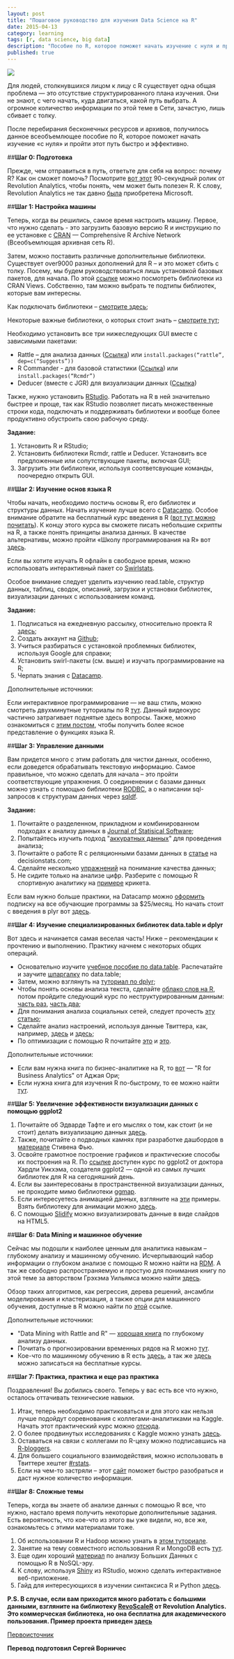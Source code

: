 ```yaml
---
layout: post
title: "Пошаговое руководство для изучения Data Science на R"
date: 2015-04-13
category: learning
tags: [r, data science, big data]
description: "Пособие по R, которое поможет начать изучение с нуля и пройти этот путь быстро и эффективно."
published: true
---
```

<img src="http://theasder.github.io/img/data.jpg" class="img-responsive" /><br/>

Для людей, столкнувшихся лицом к лицу с R существует одна общая проблема — это отсутствие структурированного плана изучения. Они не знают, с чего начать, куда двигаться, какой путь выбрать. А огромное количество информации по этой теме в Сети, зачастую, лишь сбивает с толку.

После перебирания бесконечных ресурсов и архивов, получилось данное всеобъемлющее пособие по R, которое поможет начать изучение «с нуля» и пройти этот путь быстро и эффективно.

##**Шаг 0: Подготовка**

Прежде, чем отправиться в путь, ответьте для себя на вопрос: почему R? Как он сможет помочь? Посмотрите [вот этот](https://www.youtube.com/watch?v=TR2bHSJ_eck) 90-секундный ролик от Revolution Analytics, чтобы понять, чем может быть полезен R. К слову, Revolution Analytics не так давно [была](http://blogs.microsoft.com/blog/2015/01/23/microsoft-acquire-revolution-analytics-help-customers-find-big-data-value-advanced-statistical-analysis/) приобретена Microsoft.

##**Шаг 1: Настройка машины**

Теперь, когда вы решились, самое время настроить машину. Первое, что нужно сделать - это загрузить базовую версию R и инструкцию по ее установке с [CRAN](http://cran.r-project.org/) — Comprehensive R Archive Network (Всеобъемлющая архивная сеть R).

Затем, можно поставить различные дополнительные библиотеки. Существует over9000 разных дополнений для R – и это может сбить с толку. Посему, мы будем руководствоваться лишь установкой базовых пакетов, для начала. По этой [ссылке](http://cran.r-project.org/web/views/) можно посмотреть библиотеки из CRAN Views. Собственно, там можно выбрать те подтипы библиотек, которые вам интересны.

Как подключать библиотеки – [смотрите здесь](http://www.r-bloggers.com/installing-r-packages/);

Некоторые важные библиотеки, о которых стоит знать – [смотрите тут](http://blog.yhathq.com/posts/10-R-packages-I-wish-I-knew-about-earlier.html);

Необходимо установить все три нижеследующих GUI вместе с зависимыми пакетами:

* Rattle – для анализа данных ([Ссылка](http://www.analyticsvidhya.com/trainings/data-mining-rattle-big-data-university/)) или `install.packages(“rattle”, dep=c(“Suggests”))`
* R Commander - для базовой статистики ([Ссылка](http://socserv.mcmaster.ca/jfox/Misc/Rcmdr/installation-notes.html)) или `install.packages(“Rcmdr”)`
* Deducer (вместе с JGR) для визуализации данных ([Ссылка](http://www.deducer.org/pmwiki/index.php?n=Main.WindowsInstallation))

Также, нужно установить [RStudio](http://www.rstudio.com/products/rstudio/download/). Работать на R в ней значительно быстрее и проще, так как RStudio позволяет писать множественные строки кода, подключать и поддерживать библиотеки и вообще более продуктивно обустроить свою рабочую среду.

**Задание:**

1. Установить R и RStudio;
2. Установить библиотеки Rcmdr, rattle и Deducer. Установить все предложенные или сопутствующие пакеты, включая GUI;
3. Загрузить эти библиотеки, используя соответсвующие команды, поочередно открыть GUI.

##**Шаг 2: Изучение основ языка R**

Чтобы начать, необходимо постичь основы R, его библиотек и структуры данных. Начать изучение лучше всего с [Datacamp](https://www.datacamp.com/). Особое внимание обратите на бесплатный курс введения в R ([вот тут можно почитать](https://www.datacamp.com/courses/introduction-to-r)). К концу этого курса вы сможете писать небольшие скрипты на R, а также понять принципы анализа данных. В качестве альтернативы, можно пройти «Школу программирования на R» вот [здесь](http://tryr.codeschool.com/).

Если вы хотите изучать R офлайн в свободное время, можно использовать интерактивный пакет со [Swirlstats](http://swirlstats.com).

Особое внимание следует уделить изучению read.table, структур данных, таблиц, сводок, описаний, загрузки и установки библиотек, визуализации данных с использованием команд.

**Задание:**

1. Подписаться на ежедневную рассылку, относительно проекта R [здесь](http://r-bloggers.com);
2. Создать аккаунт на [Github](http://github.com);
3. Учиться разбираться с установкой проблемных библиотек, используя Google для справки;
4. Установить swirl-пакеты (см. выше) и изучать программирование на R;
5. Черпать знания с [Datacamp](https://www.datacamp.com/).

Дополнительные источники: 

Если интерактивное программирование &mdash; не ваш стиль, можно смотреть двухминутные туториалы по R [тут](http://www.twotorials.com/). Данный видеокурс частично затрагивает поднятые здесь вопросы. Также, можно ознакомиться с [этим постом](http://decisionstats.com/2013/11/24/50-functions-to-clear-a-basic-interview-for-business-analytics-rstats/), чтобы получить более ясное представление о функциях языка R.

##**Шаг 3: Управление данными**

Вам придется много с этим работать для чистки данных, особенно, если доведется обрабатывать текстовую информацию. Самое правильное, что можно сделать для начала – это пройти соответствующие упражнения. О соединенении с базами данных можно узнать с помощью библиотеки [RODBC](http://cran.r-project.org/web/packages/RODBC/index.html), а о написании sql-запросов к структурам данных через [sqldf](https://code.google.com/p/sqldf/).

**Задание:**

1. Почитайте о разделенном, прикладном и комбинированном подходах к анализу данных в [Journal of Statisical Software](http://www.jstatsoft.org/v40/i01/paper);
2. Попытайтесь изучить подход "[аккуратных данных](http://www.jstatsoft.org/v59/i10/paper)" для проведения анализа;
3. Почитайте о работе R с реляционными базами данных в [статье](http://decisionstats.com/2011/10/16/using-r-with-mysql/) на decisionstats.com;
4. Сделайте несколько [упражнений](http://decisionstats.com/2013/06/12/data-munging-using-rstats-part-1-understanding-data-quality/) на понимание качества данных;
5. Не сидите только на анализе цифр. Разберите с помощью R спортивную аналитику на [примере](http://decisionstats.com/2013/04/25/using-r-for-cricket-analysis-rstats-ipl/) крикета.

Если вам нужно больше практики, на Datacamp можно [оформить](https://www.datacamp.com/subscriptions/r-programmer-and-data-analyst) подписку на все обучающие программы за $25/месяц. Но начать стоит с введения в plyr вот [здесь](http://courses.had.co.nz/09-user/).

##**Шаг 4: Изучение специализированных библиотек data.table и dplyr**

Вот здесь и начинается самая веселая часть! Ниже – рекомендации к прочтению и выполнению. Практику начнем с некоторых общих операций.

* Основательно изучите [учебное пособие по data.table](http://user2014.stat.ucla.edu/files/tutorial_Matt.pdf). Распечатайте и заучите [шпаргалку](http://blog.datacamp.com/data-table-cheat-sheet/) по data.table;
* Затем, можно взглянуть на [туториал по dplyr](http://rpubs.com/justmarkham/dplyr-tutorial);
* Чтобы понять основы анализа текста, сделайте [облако слов на R](http://www.analyticsvidhya.com/blog/2014/05/build-word-cloud-text-mining-tools/), потом пройдите следующий курс по неструктурированным данным: [часть раз](http://www.analyticsvidhya.com/blog/2014/08/step-step-guide-extract-inforation-free-text-unstructured-data/), [часть два](http://www.analyticsvidhya.com/blog/2014/08/understanding-analyzing-hidden-structures-unstructured-dataset/);
* Для понимания анализа социальных сетей, следует прочесть [эту статью](http://web.stanford.edu/~messing/RforSNA.html);
* Сделайте анализ настроений, используя данные Твиттера, как, например, [здесь](http://www.analyticsvidhya.com/blog/2014/07/world-cheering-2014-fifa-wc-winner-twitter/) и [здесь](http://www.slideshare.net/ajayohri/twitter-analysis-by-kaify-rais);
* По оптимизации с помощью R почитайте [это](http://www.magesblog.com/2013/03/how-to-use-optim-in-r.html) и [это](http://cran.r-project.org/web/views/Optimization.html).

Дополнительные источники:

* Если вам нужна книга по бизнес-аналитике на R, то [вот](http://www.amazon.com/R-Business-Analytics-A-Ohri/dp/1461443423) — "R for Business Analytics" от Аджая Ори;
* Если нужна книга для изучения R по-быстрому, то ее можно найти [тут](http://statmethods.net/).

##**Шаг 5: Увеличение эффективности визуализации данных с помощью ggplot2**

1. Почитайте об Эдварде Тафте и его мыслях о том, как стоит (и не стоит) делать визуализацию данных [здесь](http://thedoublethink.com/2009/08/tufte’s-principles-for-visualizing-quantitative-information/).
2. Также, почитайте о подводных камнях при разработке дашбордов в [материале](http://www.perceptualedge.com/articles/Whitepapers/Common_Pitfalls.pdf) Стивена Фью.
3. Освойте грамотное построение графиков и практические способы их построения на R. По [ссылке](http://courses.had.co.nz/10-tokyo/) доступен курс по ggplot2 от доктора Хардли Уикхэма, создателя ggplot2 — одной из самых лучших библиотек для R на сегодняшний день.
4. Если вы заинтересованы в пространственной визуализации данных, не проходите мимо библиотеки [ggmap](http://journal.r-project.org/archive/2013-1/kahle-wickham.pdf).
5. Если интересуетесь анимацией данных, взгляните на [эти](http://vis.supstat.com/categories.html#animation-ref) примеры. Взять библиотеку для анимации можно [здесь](http://yihui.name/animation/).
6. С помощью [Slidify](http://slidify.org/samples/intro/#1) можно визуализировать данные в виде слайдов на HTML5.

##**Шаг 6: Data Mining и машинное обучение**

Сейчас мы подошли к наиболее ценным для аналитика навыкам – глубокому анализу и машинному обучению. Исчерпывающий набор информации о глубоком анализе с помощью R можно найти на [RDM](http://www.rdatamining.com). А так же свободно распространяемую и простую для понимания книгу по этой теме за авторством Грэхэма Уильямса можно найти [здесь](http://togaware.com/datamining/survivor/index.html).

Обзор таких алгоритмов, как регрессия, дерева решений, ансамбли моделирования и кластеризация, а также опции для машинного обучения, доступные в R можно найти по [этой](http://cran.r-project.org/web/views/MachineLearning.html) ссылке.

Дополнительные источники:

* "Data Mining with Rattle and R" — [хорошая книга](http://www.amazon.com/gp/product/1441998896/ref=as_li_qf_sp_asin_tl?ie=UTF8&tag=togaware-20&linkCode=as2&camp=217145&creative=399373&creativeASIN=1441998896) по глубокому анализу данных.
* Почитать о прогнозировании временных рядов на R можно [тут](http://a-little-book-of-r-for-time-series.readthedocs.org/en/latest/src/timeseries.html).
* Кое-что по машинному обучению в R есть [здесь](http://www.dataschool.io/15-hours-of-expert-machine-learning-videos/), а так же [здесь](https://class.stanford.edu/courses/HumanitiesScience/StatLearning/Winter2014/about) можно записаться на бесплатные курсы.

##**Шаг 7: Практика, практика и еще раз практика**

Поздравления! Вы добились своего. Теперь у вас есть все что нужно, осталось оттачивать технические навыки.

1. Итак, теперь необходимо практиковаться и для этого как нельзя лучше подойдут соревнования с коллегами-аналитиками на Kaggle. Начать этот практический курс можно [отсюда](https://www.kaggle.com/c/titanic-gettingStarted).
2. О более продвинутых исследованиях с Kaggle можно узнать [здесь](http://0xdata.com/blog/2014/09/r-h2o-domino/).
3. Оставаться на связи с коллегами по R-цеху можно подписавшись на [R-bloggers](http://www.r-bloggers.com/).
4. Для большего социального взаимодействия, можно использовать в Твиттере хештег [#rstats](https://twitter.com/search?q=%23rstats&src=typd).
5. Если на чем-то застряли – этот [сайт](http://www.statmethods.net/) поможет быстро разобраться и даст нужное количество информации.

##**Шаг 8: Сложные темы**

Теперь, когда вы знаете об анализе данных с помощью R все, что нужно, настало время получить некоторые дополнительные задания. Есть вероятность, что кое-что из этого вы уже видели, но, все же, ознакомьтесь с этими материалами тоже.

1. Об использовании R и Hadoop можно узнать в [этом туториале](http://hortonworks.com/hadoop-tutorial/using-rhadoop-to-predict-visitors-amount/).
2. Занятие на тему совместного использования R и MongoDB есть [тут](https://gist.github.com/Btibert3/7751989).
3. Еще один хороший [материал](http://cdn.oreillystatic.com/en/assets/1/event/102/Big%20Data%20Analyses%20with%20R%20Presentation.pdf) по анализу Больших Данных с помощью R в NoSQL-эру.
4. К слову, используя [Shiny](http://rstudio.github.io/shiny/tutorial/) из RStudio, можно сделать интерактивное веб-приложение.
5. Гайд для интересующихся в изучении синтаксиса R и Python [здесь](http://www.slideshare.net/ajayohri/python-for-r-users).

**P.S. В случае, если вам приходится много работать с большими данными, взгляните на библиотеку [RevoScaleR](https://gist.github.com/joseph-rickert/4742529) от Revolution Analytics. Это коммерческая библиотека, но она бесплатна для академического пользования. Пример проекта приведен [здесь](http://www.slideshare.net/Wyendrila/forecasting-analysis-on-us-flights-v1)**

[Первоисточник](http://www.analyticsvidhya.com/learning-paths-data-science-business-analytics-business-intelligence-big-data/learning-path-r-data-science/)

**Перевод подготовил Сергей Ворничес**

